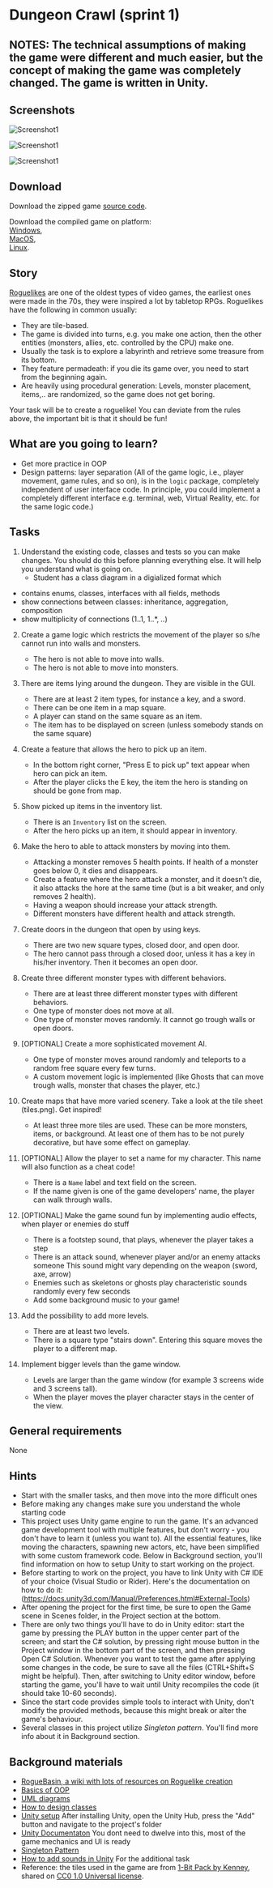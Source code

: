 # Dungeon Crawl (sprint 1)

## NOTES: The technical assumptions of making the game were different and much easier, but the concept of making the game was completely changed. The game is written in Unity.

## Screenshots

![Screenshot1](Assets/Screenshots/Screenshot1.png?raw=true)

![Screenshot1](Assets/Screenshots/Screenshot2.png?raw=true)

![Screenshot1](Assets/Screenshots/Screenshot3.png?raw=true)


## Download

Download the zipped game [source code](https://www.dropbox.com/s/02gitsds9uz0vsv/UnityGame.zip?dl=0).

Download the compiled game on platform:\
[Windows](https://www.dropbox.com/s/36h6z037prkjkgh/Windows.zip?dl=0), \
[MacOS](https://www.dropbox.com/s/ykbv8cmu33y1777/MacOS.tar.gz?dl=0), \
[Linux](https://www.dropbox.com/s/t3m7xlh5gp155yu/Linux.tar.gz?dl=0).

## Story

[Roguelikes](https://en.wikipedia.org/wiki/Roguelike) are one of the oldest
types of video games, the earliest ones were made in the 70s, they were inspired
a lot by tabletop RPGs. Roguelikes have the following in common usually:

- They are tile-based.
- The game is divided into turns, e.g. you make one action, then the other
  entities (monsters, allies, etc. controlled by the CPU) make one.
- Usually the task is to explore a labyrinth and retrieve some treasure from its
  bottom.
- They feature permadeath: if you die its game over, you need to start from the
  beginning again.
- Are heavily using procedural generation: Levels, monster placement, items,..
  are randomized, so the game does not get boring.

Your task will be to create a roguelike! You can deviate from the rules above,
the important bit is that it should be fun!

## What are you going to learn?

- Get more practice in OOP
- Design patterns: layer separation (All of the game logic, i.e., player
  movement, game rules, and so on), is in the `logic` package, completely
  independent of user interface code. In principle, you could implement a
  completely different interface e.g. terminal, web, Virtual Reality, etc. for
  the same logic code.)

## Tasks

1. Understand the existing code, classes and tests so you can make changes. You should do this before planning everything else. It will help you understand what is going on.
    - Student has a class diagram in a digialized format which 
- contains enums, classes, interfaces with all fields, methods
- show connections between classes: inheritance, aggregation, composition
- show multiplicity of connections (1..1, 1..*, *..*)

2. Create a game logic which restricts the movement of the player so s/he cannot run into walls and monsters.
    - The hero is not able to move into walls.
    - The hero is not able to move into monsters.

3. There are items lying around the dungeon. They are visible in the GUI.
    - There are at least 2 item types, for instance a key, and a sword.
    - There can be one item in a map square.
    - A player can stand on the same square as an item.
    - The item has to be displayed on screen (unless somebody stands on the same square)

4. Create a feature that allows the hero to pick up an item.
    - In the bottom right corner, "Press E to pick up" text appear when hero can pick an item.
    - After the player clicks the E key, the item the hero is standing on should be gone from map.

5. Show picked up items in the inventory list.
    - There is an `Inventory` list on the screen.
    - After the hero picks up an item, it should appear in inventory.

6. Make the hero to able to attack monsters by moving into them.
    - Attacking a monster removes 5 health points. If health of a monster goes below 0, it dies and disappears.
    - Create a feature where the hero attack a monster, and it doesn't die, it also attacks the hore at the same time (but is a bit weaker, and only removes 2 health).
    - Having a weapon should increase your attack strength.
    - Different monsters have different health and attack strength.

7. Create doors in the dungeon that open by using keys.
    - There are two new square types, closed door, and open door.
    - The hero cannot pass through a closed door, unless it has a key in his/her inventory. Then it becomes an open door.

8. Create three different monster types with different behaviors.
    - There are at least three different monster types with different behaviors.
    - One type of monster does not move at all.
    - One type of monster moves randomly. It cannot go trough walls or open doors.

9. [OPTIONAL] Create a more sophisticated movement AI.
    - One type of monster moves around randomly and teleports to a random free square every few turns.
    - A custom movement logic is implemented (like Ghosts that can move trough walls, monster that chases the player, etc.)

10. Create maps that have more varied scenery. Take a look at the tile sheet (tiles.png). Get inspired!
    - At least three more tiles are used. These can be more monsters, items, or background. At least one of them has to be not purely decorative, but have some effect on gameplay.

11. [OPTIONAL] Allow the player to set a name for my character. This name will also function as a cheat code!
    - There is a `Name` label and text field on the screen.
    - If the name given is one of the game developers' name, the player can walk through walls.

12. [OPTIONAL] Make the game sound fun by implementing audio effects, when player or enemies do stuff
    - There is a footstep sound, that plays, whenever the player takes a step
    - There is an attack sound, whenever player and/or an enemy attacks someone This sound might vary depending on the weapon (sword, axe, arrow)
    - Enemies such as skeletons or ghosts play characteristic sounds randomly every few seconds
    - Add some background music to your game!

13. Add the possibility to add more levels.
    - There are at least two levels.
    - There is a square type "stairs down". Entering this square moves the player to a different map.

14. Implement bigger levels than the game window.
    - Levels are larger than the game window (for example 3 screens wide and 3 screens tall).
    - When the player moves the player character stays in the center of the view.

## General requirements

None

## Hints

- Start with the smaller tasks, and then move into the more difficult ones
- Before making any changes make sure you understand the whole starting code
- This project uses Unity game engine to run the game. It's an advanced game development tool
with multiple features, but don't worry - you don't have to learn it (unless you want to).
All the essential features, like moving the characters, spawning new actors, etc, have been simplified
with some custom framework code. Below in Background section, you'll find information on how to setup Unity
to start working on the project.
- Before starting to work on the project, you have to link Unity with C# IDE of your choice (Visual Studio or Rider).
Here's the documentation on how to do it: (https://docs.unity3d.com/Manual/Preferences.html#External-Tools)
- After opening the project for the first time, be sure to open the Game scene in Scenes folder, in the Project section at the bottom.
- There are only two things you'll have to do in Unity editor: start the game by pressing the PLAY button
in the upper center part of the screen; and start the C# solution, by pressing right mouse button in the 
Project window in the bottom part of the screen, and then pressing Open C# Solution. Whenever you want to test
the game after applying some changes in the code, be sure to save all the files (CTRL+Shift+S might be helpful).
Then, after switching to Unity editor window, before starting the game,
you'll have to wait until Unity recompiles the code (it should take 10-60 seconds).
- Since the start code provides simple tools to interact with Unity, don't modify the provided methods, because
this might break or alter the game's behaviour.
- Several classes in this project utilize _Singleton pattern_. You'll find more info about it in Background section.


## Background materials

- <i class="far fa-book-open"></i> [RogueBasin, a wiki with lots of resources on Roguelike creation](http://roguebasin.com/index.php?title=Articles)
- <i class="far fa-exclamation"></i> [Basics of OOP](project/curriculum/materials/pages/oop/basics-of-object-oriented-programming.md)
- <i class="far fa-exclamation"></i> [UML diagrams](project/curriculum/materials/pages/general/uml-unified-modeling-language.md)
- <i class="far fa-exclamation"></i> [How to design classes](project/curriculum/materials/pages/csharp/how-to-design-classes.md)
- <i class="far fa-exclamation"></i> [Unity setup](https://docs.unity3d.com/Manual/GettingStartedInstallingHub.html) After installing Unity, open the Unity Hub, press the "Add" button and navigate to the project's folder
- <i class="far fa-book-open"></i> [Unity Documentaton](https://docs.unity3d.com/Manual/index.html) You dont need to dwelve into this, most of the game mechanics and UI is ready
- <i class="far fa-book-open"></i> [Singleton Pattern](https://www.dofactory.com/net/singleton-design-pattern)
- <i class="far fa-book-open"></i> [How to add sounds in Unity](https://support.unity.com/hc/en-us/articles/206116056-How-do-I-use-an-Audio-Source-in-a-script-) For the additional task
- Reference: the tiles used in the game are from [1-Bit Pack by Kenney](https://kenney.nl/assets/bit-pack), shared on [CC0 1.0 Universal license](https://creativecommons.org/publicdomain/zero/1.0/).
